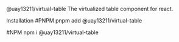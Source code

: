 @uay13211/virtual-table
The virtualized table component for react.

Installation
#PNPM
pnpm add @uay13211/virtual-table

#NPM
npm i @uay13211/virtual-table
